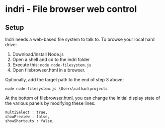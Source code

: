 indri - File browser web control
=================================

Setup
-----

Indri needs a web-based file system to talk to. To browse your local hard drive:

1. Download/install Node.js
2. Open a shell and cd to the indri folder
3. Execute this:  `node node-filesystem.js`
4. Open filebrowser.html in a browser.

Optionally, add the target path to the end of step 3 above:

	node node-filesystem.js \Users\nathan\projects

At the bottom of filebrowser.html, you can change the initial display state of the various panels by modifying these lines:

	multiSelect : true,
	showPreview : false,
	showShortcuts : false,
